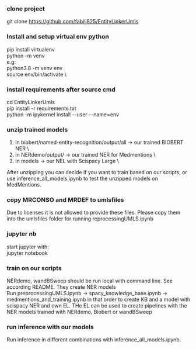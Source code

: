 ### clone project
git clone  https://github.com/fabilj825/EntityLinkerUmls
### Install and setup virtual env python
pip install virtualenv \
python<version> -m venv <virtual-environment-name> \
e.g: \
python3.8 -m venv env \
source env/bin/activate \

### install requirements after source cmd
cd EntityLinkerUmls \
pip install -r requirements.txt \
python -m ipykernel install --user --name=env
### unzip trained models
1. in biobert/named-entity-recognition/output/all -> our trained BIOBERT NER \
2. in NERdemo/output/ -> our trained NER for Medmentions \
3. in models -> our NEL with Scispacy Large \

After unzipping you can decide if you want to train based on our scripts, or use inference_all_models.ipynb to test the unzipped models on MedMentions.
### copy MRCONSO and MRDEF to umlsfiles
Due to licenses it is not allowed to provide these files. Please copy them into the umlsfiles folder for running reprocessingUMLS.ipynb 
### jupyter nb
start jupyter with: \
jupyter notebook

### train on our scripts

NERdemo, wandBSweep should be run local with command line. See according README. They create NER models \
Run preprocessingUMLS.ipynb -> spacy_knowledge_base.ipynb -> medmentions_and_training.ipynb in that order to create KB and a model with scispacy NER and own EL. THe EL can be used to create pipelines with the NER models trained with NERdemo, Biobert or wandBSweep

### run inference with our models

Run inference in different combinations with inference_all_models.ipynb.


